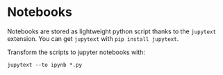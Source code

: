 # Notebooks

Notebooks are stored as lightweight python script thanks to the `jupytext` extension. You can get `jupytext` with `pip install jupytext`.

Transform the scripts to jupyter notebooks with:
```
jupytext --to ipynb *.py
```
